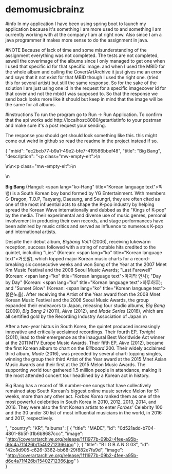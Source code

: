 # demomusicbrainz

#info
In my application I have been using spring boot to launch my application because it's something I am more used to and
something I am currently working with at the company I am at right now. Also since I am a java programmer it makes more
sense to do the assignment in java.  

#NOTE 
Because of lack of time and some misunderstanding of the assignment everything
was not completed. The tests are not completed, aswell the coverimage of the albums
since I only managed to get one when I used that specific id for that specific image.
and when I used the MBID for the whole album and calling the CovertArtArchive it just gives me an error
and says that it not exist for that MBID though I used the right one. (tried this for several artist)
but still the same response. So for the sake of the solution I am just using one id in the request for a specific
imagecover id for that cover and not the mbid I was supposed to. So that the response we send back looks more like it
should but keep in mind that the image will be the same for all albums.


#instructions
To run the program go to Run -> Run Application.
To confirm that the api works add http://localhost:8080/getartistinfo
to your postman and make sure it's a post request your sending.


The response you should get should look something like this.
this might come out weird in github so read the readme in the project instead if so.



{
    "mbid": "ec2bcb77-b9a1-49e2-bfe7-419586bbef48",
    "title": "Big Bang",
    "description": "<p class=\"mw-empty-elt\">\n</p>\n\n<p class=\"mw-empty-elt\">\n</p>\n<p><b>Big Bang</b> (Hangul: <span lang=\"ko-Hang\" title=\"Korean language text\">빅뱅</span>) is a South Korean boy band formed by YG Entertainment. With members G-Dragon, T.O.P, Taeyang, Daesung, and Seungri, they are often cited as one of the most influential acts to shape the K-pop industry by helping spread the Korean Wave internationally and dubbed as  the \"Kings of K-pop\" by the media. Their experimental and diverse use of music genres, personal involvement in producing their own records, and stage performances have been admired by music critics and served as influence to numerous K-pop and international artists.</p><p>Despite their debut album, <i>Bigbang Vol.1</i> (2006), receiving lukewarm reception, success followed with a string of notable hits credited to the quintet, including \"Lies\" (Korean: <span lang=\"ko\" title=\"Korean language text\">거짓말</span>), which topped major Korean music charts for a record-breaking six consecutive weeks and won Song of the Year at the 2007 Mnet Km Music Festival and the 2008 Seoul Music Awards; \"Last Farewell\" (Korean: <span lang=\"ko\" title=\"Korean language text\">마지막 인사</span>); \"Day by Day\" (Korean: <span lang=\"ko\" title=\"Korean language text\">하루하루</span>); and \"Sunset Glow\" (Korean: <span lang=\"ko\" title=\"Korean language text\">붉은노을</span>). After receiving the Artist of the Year award from the 2008 Mnet Korean Music Festival and the 2008 Seoul Music Awards, the group expanded their endeavors to Japan, releasing four studio albums, <i>Big Bang</i> (2009), <i>Big Bang 2</i> (2011), <i>Alive</i> (2012), and <i>Made Series</i> (2016), which are all certified gold by the Recording Industry Association of Japan.\n</p><p>After a two-year hiatus in South Korea, the quintet produced increasingly innovative and critically acclaimed recordings. Their fourth EP, <i>Tonight</i> (2011), lead to their emergence as the inaugural Best Worldwide Act winner at the 2011 MTV Europe Music Awards. Their fifth EP, <i>Alive</i> (2012), became the first Korean album to chart on the <i>Billboard</i> 200. Their widely acclaimed third album, <i>Made</i> (2016), was preceded by several chart-topping singles, winning the group their third Artist of the Year award at the 2015 Mnet Asian Music Awards and their first at the 2015 Melon Music Awards. The supporting world tour gathered 1.5 million people in attendance, making it the most attended concert tour headlined by a Korean act in history.</p><p>Big Bang has a record of 18 number-one songs that have collectively remained atop South Korean's biggest online music service Melon for 51 weeks, more than any other act.  <i>Forbes Korea</i> ranked them as one of the most powerful celebrities in South Korea in 2010, 2012, 2013, 2014, and 2016. They were also the first Korean artists to enter <i>Forbes'</i> Celebrity 100 and the 30 under 30 list of most influential musicians in the world, in 2016 and 2017, respectively.</p>",
    "country": "KR",
    "albums": [
        {
            "title": "MADE",
            "id": "0d521add-b704-4801-8b5f-31b6b8687ccc",
            "image": "http://coverartarchive.org/release/1f11977b-09b2-4fee-a95b-d6c4a71f426b/15402712366.jpg"
        },
        {
            "title": "B I G B A N G 03",
            "id": "42c8d905-c626-3362-bb68-29f882e7fa9d",
            "image": "http://coverartarchive.org/release/1f11977b-09b2-4fee-a95b-d6c4a71f426b/15402712366.jpg"
        }      
}


